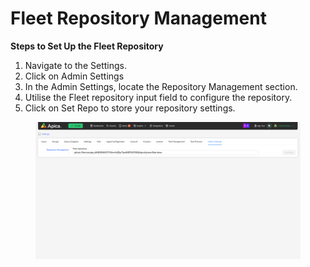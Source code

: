 # Fleet Repository Management

**Steps to Set Up the Fleet Repository**

1. Navigate to the Settings.
2. Click on Admin Settings
3. In the Admin Settings, locate the Repository Management section.
4. Utilise the Fleet repository input field to configure the repository.
5. Click on Set Repo to store your repository settings.

<figure><img src="../.gitbook/assets/Screenshot from 2024-10-10 17-48-38.png" alt=""><figcaption></figcaption></figure>

